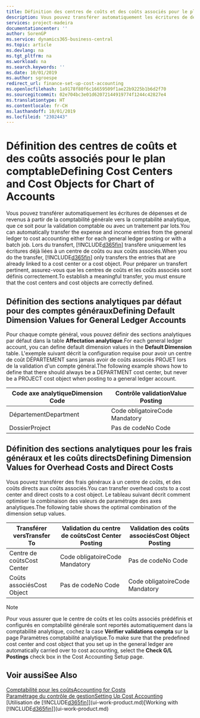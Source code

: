 ```yaml
---
title: Définition des centres de coûts et des coûts associés pour le plan comptable | Microsoft Docs
description: Vous pouvez transférer automatiquement les écritures de dépenses et de revenus à partir de la comptabilité générale vers la comptabilité analytique, que ce soit pour la validation comptable ou avec un traitement par lots. Lors du transfert, le système transfère uniquement les écritures déjà liées à un centre de coûts ou aux coûts associés. Pour préparer un transfert pertinent, assurez-vous que les centres de coûts et les coûts associés sont définis correctement.
services: project-madeira
documentationcenter: ''
author: SorenGP
ms.service: dynamics365-business-central
ms.topic: article
ms.devlang: na
ms.tgt_pltfrm: na
ms.workload: na
ms.search.keywords: ''
ms.date: 10/01/2019
ms.author: sgroespe
redirect_url: finance-set-up-cost-accounting
ms.openlocfilehash: 1a9178f80f6c16659509f1ae22b9225b1b6d2f70
ms.sourcegitcommit: 02e704bc3e01d62072144919774f1244c42827e4
ms.translationtype: HT
ms.contentlocale: fr-CH
ms.lasthandoff: 10/01/2019
ms.locfileid: "2302443"
---
```

# <a name="defining-cost-centers-and-cost-objects-for-chart-of-accounts"></a><span data-ttu-id="5fa63-105">Définition des centres de coûts et des coûts associés pour le plan comptable</span><span class="sxs-lookup"><span data-stu-id="5fa63-105">Defining Cost Centers and Cost Objects for Chart of Accounts</span></span>
<span data-ttu-id="5fa63-106">Vous pouvez transférer automatiquement les écritures de dépenses et de revenus à partir de la comptabilité générale vers la comptabilité analytique, que ce soit pour la validation comptable ou avec un traitement par lots.</span><span class="sxs-lookup"><span data-stu-id="5fa63-106">You can automatically transfer the expense and income entries from the general ledger to cost accounting either for each general ledger posting or with a batch job.</span></span> <span data-ttu-id="5fa63-107">Lors du transfert, [!INCLUDE[d365fin](includes/d365fin_md.md)] transfère uniquement les écritures déjà liées à un centre de coûts ou aux coûts associés.</span><span class="sxs-lookup"><span data-stu-id="5fa63-107">When you do the transfer, [!INCLUDE[d365fin](includes/d365fin_md.md)] only transfers the entries that are already linked to a cost center or a cost object.</span></span> <span data-ttu-id="5fa63-108">Pour préparer un transfert pertinent, assurez-vous que les centres de coûts et les coûts associés sont définis correctement.</span><span class="sxs-lookup"><span data-stu-id="5fa63-108">To establish a meaningful transfer, you must ensure that the cost centers and cost objects are correctly defined.</span></span>  

## <a name="defining-default-dimension-values-for-general-ledger-accounts"></a><span data-ttu-id="5fa63-109">Définition des sections analytiques par défaut pour des comptes généraux</span><span class="sxs-lookup"><span data-stu-id="5fa63-109">Defining Default Dimension Values for General Ledger Accounts</span></span>  
<span data-ttu-id="5fa63-110">Pour chaque compte général, vous pouvez définir des sections analytiques par défaut dans la table **Affectation analytique**.</span><span class="sxs-lookup"><span data-stu-id="5fa63-110">For each general ledger account, you can define default dimension values in the **Default Dimension** table.</span></span> <span data-ttu-id="5fa63-111">L'exemple suivant décrit la configuration requise pour avoir un centre de coût DÉPARTEMENT sans jamais avoir de coûts associés PROJET lors de la validation d'un compte général.</span><span class="sxs-lookup"><span data-stu-id="5fa63-111">The following example shows how to define that there should always be a DEPARTMENT cost center, but never be a PROJECT cost object when posting to a general ledger account.</span></span>  

|<span data-ttu-id="5fa63-112">**Code axe analytique**</span><span class="sxs-lookup"><span data-stu-id="5fa63-112">**Dimension Code**</span></span>|<span data-ttu-id="5fa63-113">**Contrôle validation**</span><span class="sxs-lookup"><span data-stu-id="5fa63-113">**Value Posting**</span></span>|  
|------------------------------------------|-----------------------------------------|  
|<span data-ttu-id="5fa63-114">Département</span><span class="sxs-lookup"><span data-stu-id="5fa63-114">Department</span></span>|<span data-ttu-id="5fa63-115">Code obligatoire</span><span class="sxs-lookup"><span data-stu-id="5fa63-115">Code Mandatory</span></span>|  
|<span data-ttu-id="5fa63-116">Dossier</span><span class="sxs-lookup"><span data-stu-id="5fa63-116">Project</span></span>|<span data-ttu-id="5fa63-117">Pas de code</span><span class="sxs-lookup"><span data-stu-id="5fa63-117">No Code</span></span>|  

## <a name="defining-dimension-values-for-overhead-costs-and-direct-costs"></a><span data-ttu-id="5fa63-118">Définition des sections analytiques pour les frais généraux et les coûts directs</span><span class="sxs-lookup"><span data-stu-id="5fa63-118">Defining Dimension Values for Overhead Costs and Direct Costs</span></span>  
 <span data-ttu-id="5fa63-119">Vous pouvez transférer des frais généraux à un centre de coûts, et des coûts directs aux coûts associés.</span><span class="sxs-lookup"><span data-stu-id="5fa63-119">You can transfer overhead costs to a cost center and direct costs to a cost object.</span></span> <span data-ttu-id="5fa63-120">Le tableau suivant décrit comment optimiser la combinaison des valeurs de paramétrage des axes analytiques.</span><span class="sxs-lookup"><span data-stu-id="5fa63-120">The following table shows the optimal combination of the dimension setup values.</span></span>  

|<span data-ttu-id="5fa63-121">Transférer vers</span><span class="sxs-lookup"><span data-stu-id="5fa63-121">Transfer To</span></span>|<span data-ttu-id="5fa63-122">Validation du centre de coûts</span><span class="sxs-lookup"><span data-stu-id="5fa63-122">Cost Center Posting</span></span>|<span data-ttu-id="5fa63-123">Validation des coûts associés</span><span class="sxs-lookup"><span data-stu-id="5fa63-123">Cost Object Posting</span></span>|  
|-----------------|-------------------------|-------------------------|  
|<span data-ttu-id="5fa63-124">Centre de coûts</span><span class="sxs-lookup"><span data-stu-id="5fa63-124">Cost Center</span></span>|<span data-ttu-id="5fa63-125">Code obligatoire</span><span class="sxs-lookup"><span data-stu-id="5fa63-125">Code Mandatory</span></span>|<span data-ttu-id="5fa63-126">Pas de code</span><span class="sxs-lookup"><span data-stu-id="5fa63-126">No Code</span></span>|  
|<span data-ttu-id="5fa63-127">Coûts associés</span><span class="sxs-lookup"><span data-stu-id="5fa63-127">Cost Object</span></span>|<span data-ttu-id="5fa63-128">Pas de code</span><span class="sxs-lookup"><span data-stu-id="5fa63-128">No Code</span></span>|<span data-ttu-id="5fa63-129">Code obligatoire</span><span class="sxs-lookup"><span data-stu-id="5fa63-129">Code Mandatory</span></span>|  

> [!NOTE]  
>  <span data-ttu-id="5fa63-130">Pour vous assurer que le centre de coûts et les coûts associés prédéfinis et configurés en comptabilité générale sont reportés automatiquement dans la comptabilité analytique, cochez la case **Vérifier validations compta** sur la page Paramètres comptabilité analytique.</span><span class="sxs-lookup"><span data-stu-id="5fa63-130">To make sure that the predefined cost center and cost object that you set up in the general ledger are automatically carried over to cost accounting, select the **Check G/L Postings** check box in the Cost Accounting Setup page.</span></span>  

## <a name="see-also"></a><span data-ttu-id="5fa63-131">Voir aussi</span><span class="sxs-lookup"><span data-stu-id="5fa63-131">See Also</span></span>  
[<span data-ttu-id="5fa63-132">Comptabilité pour les coûts</span><span class="sxs-lookup"><span data-stu-id="5fa63-132">Accounting for Costs</span></span>](finance-manage-cost-accounting.md)  
[<span data-ttu-id="5fa63-133">Paramétrage du contrôle de gestion</span><span class="sxs-lookup"><span data-stu-id="5fa63-133">Setting Up Cost Accounting</span></span>](finance-set-up-cost-accounting.md)  
<span data-ttu-id="5fa63-134">[Utilisation de [!INCLUDE[d365fin](includes/d365fin_md.md)]](ui-work-product.md)</span><span class="sxs-lookup"><span data-stu-id="5fa63-134">[Working with [!INCLUDE[d365fin](includes/d365fin_md.md)]](ui-work-product.md)</span></span>
